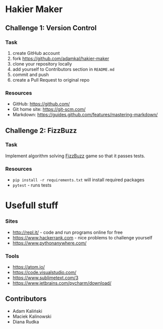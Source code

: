 # Hakier Maker

## Challenge 1: Version Control

### Task

1. create GitHub account
2. fork https://github.com/adamkal/hakier-maker
3. clone your repository locally
4. add yourself to Contributors section in `README.md`
5. commit and push
6. create a Pull Request to original repo

### Resources

* GitHub: https://github.com/
* Git home site: https://git-scm.com/
* Markdown: https://guides.github.com/features/mastering-markdown/

## Challenge 2: FizzBuzz

### Task

Implement algorithm solving [FizzBuzz](https://en.wikipedia.org/wiki/Fizz_buzz) game so that it passes tests.

### Resources

* `pip install -r requirements.txt` will install required packages
* `pytest` - runs tests


# Usefull stuff

### Sites
* http://repl.it/ - code and run programs online for free
* https://www.hackerrank.com - nice problems to challenge yourself
* https://www.pythonanywhere.com/

### Tools
* https://atom.io/
* https://code.visualstudio.com/
* https://www.sublimetext.com/3
* https://www.jetbrains.com/pycharm/download/

## Contributors

* Adam Kaliński
* Maciek Kalinowski
* Diana Rudka

